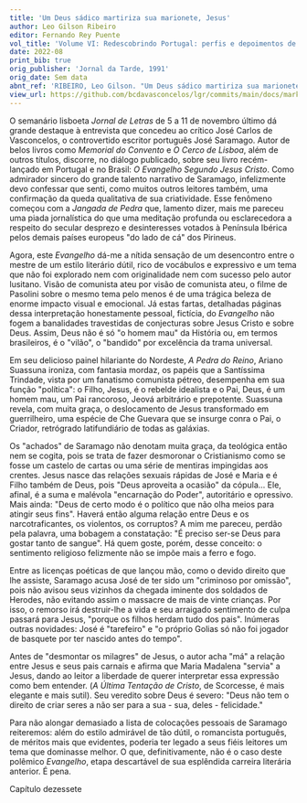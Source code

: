 ```yaml
---
title: 'Um Deus sádico martiriza sua marionete, Jesus'
author: Leo Gilson Ribeiro
editor: Fernando Rey Puente
vol_title: 'Volume VI: Redescobrindo Portugal: perfis e depoimentos de alguns escritores portugueses'
date: 2022-08
print_bib: true
orig_publisher: 'Jornal da Tarde, 1991'
orig_date: Sem data
abnt_ref: 'RIBEIRO, Leo Gilson. "Um Deus sádico martiriza sua marionete, Jesus". In PUENTE, Fernando Rey (org.) <em>Volume 6: Redescobrindo Portugal: perfis e depoimentos de alguns escritores portugueses</em>, 2022. Publicação original: Jornal da Tarde, 1991, Sem data. URL: <a href="yml_view_url">https://github.com/bcdavasconcelos/lgr/commits/main/docs/markdown/volume-6/16-jose-saramago/01-um-deus-sadico-martiriza-sua-marionete-jesus</a>'
view_url: https://github.com/bcdavasconcelos/lgr/commits/main/docs/markdown/volume-6/16-jose-saramago/01-um-deus-sadico-martiriza-sua-marionete-jesus
---
```


O semanário lisboeta *Jornal de Letras* de 5 a 11 de novembro último dá grande destaque à entrevista que concedeu ao crítico José Carlos de Vasconcelos, o controvertido escritor português José Saramago. Autor de belos livros como *Memorial do Convento* e *O Cerco de Lisboa*, além de outros títulos, discorre, no diálogo publicado, sobre seu livro recém-lançado em Portugal e no Brasil: *O Evangelho Segundo Jesus Cristo*. Como admirador sincero do grande talento narrativo de Saramago, infelizmente devo confessar que senti, como muitos outros leitores também, uma confirmação da queda qualitativa de sua criatividade. Esse fenômeno começou com a *Jangada de Pedra* que, lamento dizer, mais me pareceu uma piada jornalística do que uma meditação profunda ou esclarecedora a respeito do secular desprezo e desinteresses votados à Península Ibérica pelos demais países europeus "do lado de cá" dos Pirineus.

Agora, este *Evangelho* dá-me a nítida sensação de um desencontro entre o mestre de um estilo literário dútil, rico de vocábulos e expressivo e um tema que não foi explorado nem com originalidade nem com sucesso pelo autor lusitano. Visão de comunista ateu por visão de comunista ateu, o filme de Pasolini sobre o mesmo tema pelo menos é de uma trágica beleza de enorme impacto visual e emocional. Já estas fartas, detalhadas páginas dessa interpretação honestamente pessoal, fictícia, do *Evangelho* não fogem a banalidades travestidas de conjecturas sobre Jesus Cristo e sobre Deus. Assim, Deus não é só "o homem mau" da História ou, em termos brasileiros, é o "vilão", o "bandido" por excelência da trama universal.

Em seu delicioso painel hilariante do Nordeste, *A Pedra do Reino*, Ariano Suassuna ironiza, com fantasia mordaz, os papéis que a Santíssima Trindade, vista por um fanatismo comunista pétreo, desempenha em sua função "política": o Filho, Jesus, é o rebelde idealista e o Pai, Deus, é um homem mau, um Pai rancoroso, Jeová arbitrário e prepotente. Suassuna revela, com muita graça, o deslocamento de Jesus transformado em guerrilheiro, uma espécie de Che Guevara que se insurge conra o Pai, o Criador, retrógrado latifundiário de todas as galáxias.

Os "achados" de Saramago não denotam muita graça, da teológica então nem se cogita, pois se trata de fazer desmoronar o Cristianismo como se fosse um castelo de cartas ou uma série de mentiras impingidas aos crentes. Jesus nasce das relações sexuais rápidas de José e Maria e é Filho também de Deus, pois "Deus aproveita a ocasião" da cópula... Ele, afinal, é a suma e malévola "encarnação do Poder", autoritário e opressivo. Mais ainda: "Deus de certo modo é o político que não olha meios para atingir seus fins". Haverá então alguma relação entre Deus e os narcotraficantes, os violentos, os corruptos? A mim me pareceu, perdão pela palavra, uma bobagem a constatação: "É preciso ser-se Deus para gostar tanto de sangue". Há quem goste, porém, desse conceito: o sentimento religioso felizmente não se impõe mais a ferro e fogo.

Entre as licenças poéticas de que lançou mão, como o devido direito que lhe assiste, Saramago acusa José de ter sido um "criminoso por omissão", pois não avisou seus vizinhos da chegada iminente dos soldados de Herodes, não evitando assim o massacre de mais de vinte crianças. Por isso, o remorso irá destruir-lhe a vida e seu arraigado sentimento de culpa passará para Jesus, "porque os filhos herdam tudo dos pais". Inúmeras outras novidades: José é "tarefeiro" e "o próprio Golias só não foi jogador de basquete por ter nascido antes do tempo".

Antes de "desmontar os milagres" de Jesus, o autor acha "má" a relação entre Jesus e seus pais carnais e afirma que Maria Madalena "servia" a Jesus, dando ao leitor a liberdade de querer interpretar essa expressão como bem entender. (*A Última Tentação de Cristo*, de Scorcesse, é mais elegante e mais sutil). Seu veredito sobre Deus é severo: "Deus não tem o direito de criar seres a não ser para a sua - sua, deles - felicidade."

Para não alongar demasiado a lista de colocações pessoais de Saramago reiteremos: além do estilo admirável de tão dútil, o romancista português, de méritos mais que evidentes, poderia ter legado a seus fiéis leitores um tema que dominasse melhor. O que, definitivamente, não é o caso deste polêmico *Evangelho*, etapa descartável de sua esplêndida carreira literária anterior. É pena.

Capítulo dezessete